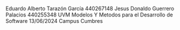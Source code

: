 Eduardo Alberto Tarazón García 440267148
Jesus Donaldo Guerrero Palacios 440255348
UVM
Modelos Y Metodos para el Desarrollo de Software
13/06/2024
Campus Cumbres

